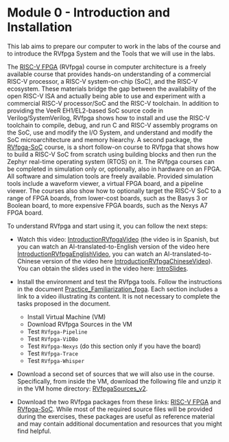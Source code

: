 # Module 0 - Introduction and Installation
This lab aims to prepare our computer to work in the labs of the course and to introduce the RVfpga System and the Tools that we will use in the labs.

The [RISC-V FPGA](https://university.imgtec.com/rvfpga-el2-v3-0-english-downloads-page/) (RVfpga) course in computer architecture is a freely available course that provides hands-on understanding of a commercial RISC-V processor, a RISC-V system-on-chip (SoC), and the RISC-V ecosystem. These materials bridge the gap between the availability of the open RISC-V ISA and actually being able to use and experiment with a commercial RISC-V processor/SoC and the RISC-V toolchain. In addition to providing the VeeR EH1/EL2-based SoC source code in Verilog/SystemVerilog, RVfpga shows how to install and use the RISC-V toolchain to compile, debug, and run C and RISC-V assembly programs on the SoC, use and modify the I/O System, and understand and modify the SoC microarchitecture and memory hiearchy. A second package, the [RVfpga-SoC](https://university.imgtec.com/rvfpgasoc-download-page-en/) course, is a short follow-on course to RVfpga that shows how to build a RISC-V SoC from scratch using building blocks and then run the Zephyr real-time operating system (RTOS) on it. The RVfpga courses can be completed in simulation only or, optionally, also in hardware on an FPGA. All software and simulation tools are freely available. Provided simulation tools include a waveform viewer, a virtual FPGA board, and a pipeline viewer. The courses also show how to optionally target the RISC-V SoC to a range of FPGA boards, from lower-cost boards, such as the Basys 3 or Boolean board, to more expensive FPGA boards, such as the Nexys A7 FPGA board.

To understand RVfpga and start using it, you can follow the next steps:

- Watch this video: [IntroductionRVfpgaVideo](https://www.youtube.com/watch?v=sc_Jn0XSkNw) (the video is in Spanish, but you can watch an AI-translated-to-English version of the video here [IntroductionRVfpgaEnglishVideo](https://www.youtube.com/watch?v=cO3UAbT09es), you can watch an AI-translated-to-Chinese version of the video here [IntroductionRVfpgaChineseVideo](https://www.youtube.com/watch?v=F-1Q-59s84s)). You can obtain the slides used in the video here: [IntroSlides](https://drive.google.com/file/d/17Kid-KSDqPOPoEudiWhcuOdUChYpkcbp/view?usp=drive_link).

- Install the environment and test the RVfpga tools. Follow the instructions in the document [Practice_Familiarization_fpga](https://drive.google.com/file/d/1IyeinlVZMmjAOQFoq8BYQIQapDQ6AWra/view?usp=drive_link). Each section includes a link to a video illustrating its content. It is not necessary to complete the tasks proposed in the document.
  - Install Virtual Machine (VM)
  - Download RVfpga Sources in the VM
  - Test `RVfpga-Pipeline`
  - Test `RVfpga-ViDBo`
  - Test `RVfpga-Nexys` (do this section only if you have the board)
  - Test `RVfpga-Trace`
  - Test `RVfpga-Whisper`

- Download a second set of sources that we will also use in the course. Specifically, from inside the VM, download the following file and unzip it in the VM home directory: [RVfpgaSources_v2](https://drive.google.com/file/d/1hbCSFmjIoGmXq4r5G12_AMUKezHXA6A-/view?usp=sharing).

- Download the two RVfpga packages from these links: [RISC-V FPGA](https://university.imgtec.com/rvfpga-el2-v3-0-english-downloads-page/) and [RVfpga-SoC](https://university.imgtec.com/rvfpgasoc-download-page-en/). While most of the required source files will be provided during the exercises, these packages are useful as reference material and may contain additional documentation and resources that you might find helpful.
